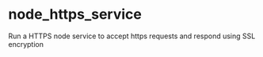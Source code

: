 # node_https_service
Run a HTTPS node service to accept https requests and respond using SSL encryption
